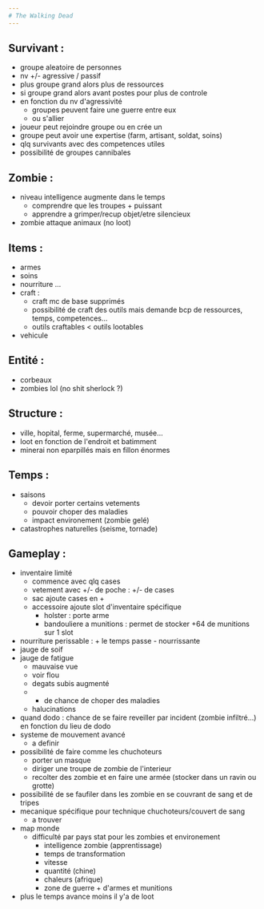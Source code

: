 ```yaml
---
# The Walking Dead
---
```


## Survivant :

+ groupe aleatoire de personnes
+ nv +/- agressive / passif
+ plus groupe grand alors plus de ressources
+ si groupe grand alors avant postes pour plus de controle
+ en fonction du nv d'agressivité
    - groupes peuvent faire une guerre entre eux
    - ou s'allier
+ joueur peut rejoindre groupe ou en crée un
+ groupe peut avoir une expertise (farm, artisant, soldat, soins)
+ qlq survivants avec des competences utiles
+ possibilité de groupes cannibales

## Zombie :

+ niveau intelligence augmente dans le temps
    - comprendre que les troupes + puissant
    - apprendre a grimper/recup objet/etre silencieux
+ zombie attaque animaux (no loot)

## Items :

+ armes
+ soins
+ nourriture ...
+ craft :
    - craft mc de base supprimés
    - possibilité de craft des outils mais demande bcp de ressources, temps, competences...
    - outils craftables < outils lootables
+ vehicule

## Entité :

+ corbeaux
+ zombies lol (no shit sherlock ?)

## Structure :

+ ville, hopital, ferme, supermarché, musée...
+ loot en fonction de l'endroit et batimment
+ minerai non eparpillés mais en fillon énormes

## Temps :

+ saisons
    - devoir porter certains vetements
    - pouvoir choper des maladies
    - impact environement (zombie gelé)
+ catastrophes naturelles (seisme, tornade)

## Gameplay :

+ inventaire limité
    - commence avec qlq cases
    - vetement avec +/- de poche : +/- de cases
    - sac ajoute cases en +
    - accessoire ajoute slot d'inventaire spécifique
        + holster : porte arme
        + bandouliere a munitions : permet de stocker +64 de munitions sur 1 slot
+ nourriture perissable : + le temps passe - nourrissante
+ jauge de soif
+ jauge de fatigue
    - mauvaise vue
    - voir flou
    - degats subis augmenté
    - + de chance de choper des maladies
    - halucinations
+ quand dodo : chance de se faire reveiller par incident (zombie infiltré...) en fonction du lieu de dodo
+ systeme de mouvement avancé
    - a definir
+ possibilité de faire comme les chuchoteurs
    - porter un masque
    - diriger une troupe de zombie de l'interieur
    - recolter des zombie et en faire une armée (stocker dans un ravin ou grotte)
+ possibilité de se faufiler dans les zombie en se couvrant de sang et de tripes
+ mecanique spécifique pour technique chuchoteurs/couvert de sang
    - a trouver
+ map monde
    - difficulté par pays stat pour les zombies et environement
        + intelligence zombie (apprentissage)
        + temps de transformation
        + vitesse
        + quantité (chine)
        + chaleurs (afrique)
        + zone de guerre + d'armes et munitions
+ plus le temps avance moins il y'a de loot
